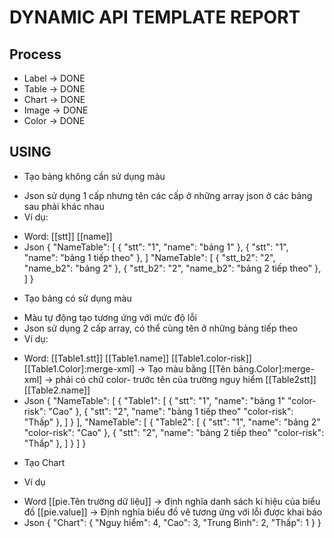 ﻿# DYNAMIC API TEMPLATE REPORT
## Process
- Label -> DONE
- Table -> DONE
- Chart -> DONE
- Image -> DONE
- Color -> DONE

## USING
- Tạo bảng không cần sử dụng màu
+ Json sử dụng 1 cấp nhưng tên các cấp ở những array json ở các bảng sau phải khác nhau
+ Ví dụ:
* Word: [[stt]] [[name]]
* Json
{
	"NameTable": [
		{
			"stt": "1",
			"name": "bảng 1"
		},
		{
			"stt": "1",
			"name": "bảng 1 tiếp theo"
		},
	]
	"NameTable": [
		{
			"stt_b2": "2",
			"name_b2": "bảng 2"
		},
		{
			"stt_b2": "2",
			"name_b2": "bảng 2 tiếp theo"
		},
	]
}
- Tạo bảng có sử dụng màu 
+ Màu tự động tạo tương ứng với mức độ lỗi
+ Json sử dụng 2 cấp array, có thể cùng tên ở những bảng tiếp theo
+ Ví dụ:
* Word: [[Table1.stt]] [[Table1.name]] [[Table1.color-risk]][[Table1.Color]:merge-xml]
-> Tạo màu bằng [[Tên bảng.Color]:merge-xml] -> phải có chữ color- trước tên của trường nguy hiểm
[[Table2stt]] [[Table2.name]]
* Json
{
	"NameTable": [
		{
			"Table1": [
				{
					"stt": "1",
					"name": "bảng 1"
					"color-risk": "Cao"
				},
				{
					"stt": "2",
					"name": "bảng 1 tiếp theo"
					"color-risk": "Thấp"
				},
			]
		}
	],
	"NameTable": [
		{
			"Table2": [
				{
					"stt": "1",
					"name": "bảng 2"
					"color-risk": "Cao"
				},
				{
					"stt": "2",
					"name": "bảng 2 tiếp theo"
					"color-risk": "Thấp"
				},
			]
		}
	]
}
- Tạo Chart
+ Ví dụ
* Word [[pie.Tên trường dữ liệu]] -> định nghĩa danh sách kí hiệu của biểu đồ
[[pie.value]] -> Định nghĩa biểu đồ vẽ tương ứng với lỗi được khai báo
* Json
{
	"Chart": {
		"Nguy hiểm": 4,
		"Cao": 3,
		"Trung Bình": 2,
		"Thấp": 1
	}
}
